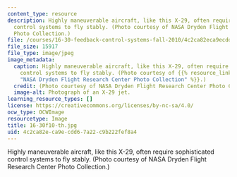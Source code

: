 ```yaml
---
content_type: resource
description: Highly maneuverable aircraft, like this X-29, often require sophisticated
  control systems to fly stably. (Photo courtesy of NASA Dryden Flight Research Center
  Photo Collection.)
file: /courses/16-30-feedback-control-systems-fall-2010/4c2ca82eca9ecdd67a22c9b222fef8a4_16-30f10-th.jpg
file_size: 15917
file_type: image/jpeg
image_metadata:
  caption: Highly maneuverable aircraft, like this X-29, often require sophisticated
    control systems to fly stably. (Photo courtesy of {{% resource_link "8f687b2e-2789-44f8-a9e6-d1fef0dcc554"
    "NASA Dryden Flight Research Center Photo Collection" %}}.)
  credit: (Photo courtesy of NASA Dryden Flight Research Center Photo Collection.)
  image-alt: Photograph of an X-29 jet.
learning_resource_types: []
license: https://creativecommons.org/licenses/by-nc-sa/4.0/
ocw_type: OCWImage
resourcetype: Image
title: 16-30f10-th.jpg
uid: 4c2ca82e-ca9e-cdd6-7a22-c9b222fef8a4
---
```

Highly maneuverable aircraft, like this X-29, often require sophisticated control systems to fly stably. (Photo courtesy of NASA Dryden Flight Research Center Photo Collection.)